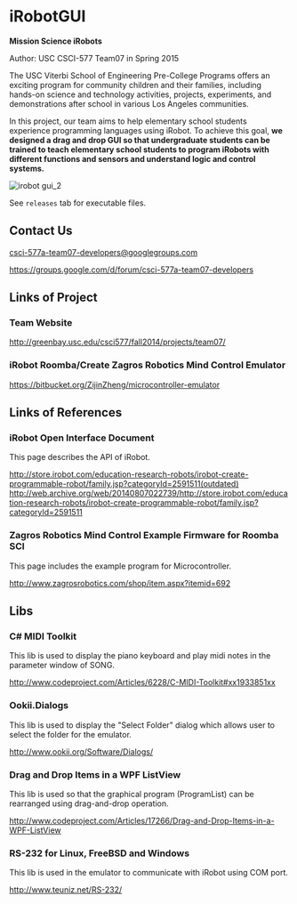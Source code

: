 # iRobotGUI

**Mission Science iRobots**

Author: USC CSCI-577 Team07 in Spring 2015

The USC Viterbi School of Engineering Pre-College Programs offers an exciting program for community children and their families, including hands-on science and technology activities, projects, experiments, and demonstrations after school in various Los Angeles communities.

In this project, our team aims to help elementary school students experience programming languages using iRobot. To achieve this goal, **we designed a drag and drop GUI so that undergraduate students can be trained to teach elementary school students to program iRobots with different functions and sensors and understand logic and control systems.**

![irobot gui_2](https://cloud.githubusercontent.com/assets/4003950/7381141/7e68b21e-edb5-11e4-958d-f76162e89c88.png)

See `releases` tab for executable files.

## Contact Us

csci-577a-team07-developers@googlegroups.com

https://groups.google.com/d/forum/csci-577a-team07-developers

## Links of Project

### Team Website

http://greenbay.usc.edu/csci577/fall2014/projects/team07/

### iRobot Roomba/Create Zagros Robotics Mind Control Emulator

https://bitbucket.org/ZijinZheng/microcontroller-emulator

## Links of References

### iRobot Open Interface Document

This page describes the API of iRobot.

http://store.irobot.com/education-research-robots/irobot-create-programmable-robot/family.jsp?categoryId=2591511(outdated)  
http://web.archive.org/web/20140807022739/http://store.irobot.com/education-research-robots/irobot-create-programmable-robot/family.jsp?categoryId=2591511

### Zagros Robotics Mind Control Example Firmware for Roomba SCI

This page includes the example program for Microcontroller.

http://www.zagrosrobotics.com/shop/item.aspx?itemid=692


## Libs

### C# MIDI Toolkit

This lib is used to display the piano keyboard and play midi notes in the parameter window of SONG.

http://www.codeproject.com/Articles/6228/C-MIDI-Toolkit#xx1933851xx

### Ookii.Dialogs

This lib is used to display the "Select Folder" dialog which allows user to select the folder for the emulator.

http://www.ookii.org/Software/Dialogs/

### Drag and Drop Items in a WPF ListView

This lib is used so that the graphical program (ProgramList) can be rearranged using drag-and-drop operation.

http://www.codeproject.com/Articles/17266/Drag-and-Drop-Items-in-a-WPF-ListView

### RS-232 for Linux, FreeBSD and Windows

This lib is used in the emulator to communicate with iRobot using COM port.

http://www.teuniz.net/RS-232/


